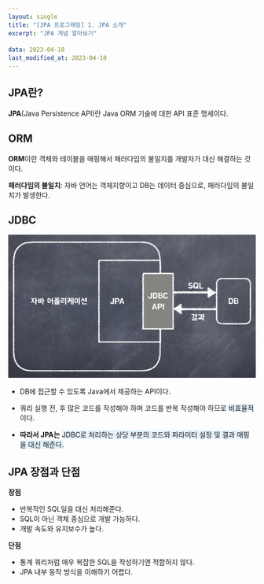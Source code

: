 ```yaml
---
layout: single
title: "[JPA 프로그래밍] 1. JPA 소개"
excerpt: "JPA 개념 알아보기"

data: 2023-04-10
last_modified_at: 2023-04-10
---
```


## JPA란?

**JPA**(Java Persistence API)란 Java ORM 기술에 대한 API 표준 명세이다.

## ORM

**ORM**이란 객체와 테이블을 매핑해서 패러다임의 불일치를 개발자가 대신 해결하는 것이다.

**패러다임의 불일치**: 자바 언어는 객체지향이고 DB는 데이터 중심으로, 패러다임의 불일치가 발생한다.

## JDBC

![img1](../img/img1.png)

- DB에 접근할 수 있도록 Java에서 제공하는 API이다.
- 쿼리 실행 전, 후 많은 코드를 작성해야 하며 코드를 반복 작성해야 하므로 <span style="background-color:#E3F2FD">비효율적</span>이다.

- **따라서 JPA는** <span style="background-color:#E3F2FD">JDBC로 처리하는 상당 부분의 코드와 파라미터 설정 및 결과 매핑을 대신 해준다.</span>

## JPA 장점과 단점

**장점**

- 반복적인 SQL일을 대신 처리해준다.
- SQL이 아닌 객체 중심으로 개발 가능하다.
- 개발 속도와 유지보수가 높다.

**단점**

- 통계 쿼리처럼 매우 복잡한 SQL을 작성하기엔 적합하지 않다.
- JPA 내부 동작 방식을 이해하기 어렵다.
